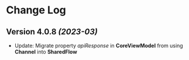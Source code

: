 # Change Log

Version 4.0.8 *(2023-03)*
----------------------------

* Update: Migrate property *apiResponse* in **CoreViewModel** from using **Channel** into **SharedFlow**